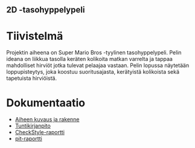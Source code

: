 ## 2D -tasohyppelypeli

# Tiivistelmä
Projektin aiheena on Super Mario Bros -tyylinen tasohyppelypeli.
Pelin ideana on liikkua tasolla keräten kolikoita matkan varrelta ja tappaa mahdolliset hirviöt jotka tulevat pelaajaa vastaan.
Pelin lopussa näytetään loppupisteytys, joka koostuu suoritusajasta, kerätyistä kolikoista sekä tapetuista hirviöistä.

# Dokumentaatio
* [Aiheen kuvaus ja rakenne](Dokumentaatio/aiheenKuvausJaRakenne.md)
* [Tuntikirjanpito](Dokumentaatio/tuntikirjanpito.md)
* [CheckStyle-raportti](https://htmlpreview.github.io/?https://github.com/alehuo/2DPlatformGame/blob/master/dokumentaatio/checkstyle-raportti/checkstyle.html)
* [pit-raportti](https://htmlpreview.github.io/?https://github.com/alehuo/2DPlatformGame/blob/master/dokumentaatio/pit-raportti/201702032304/index.html)